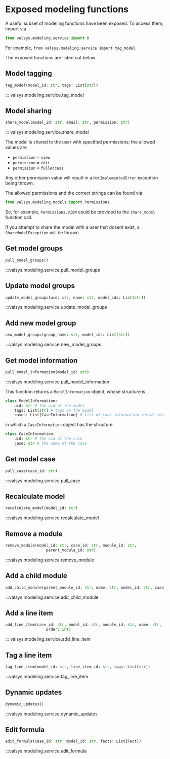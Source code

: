 # Exposed modeling functions
A useful subset of modeling functions have been exposed. To access them, import via
```python linenums="1"
from valsys.modeling.service import X
```
For example, `from valsys.modeling.service import tag_model`.

The exposed functions are listed out below

## Model tagging

```python linenums="1"
tag_model(model_id: str, tags: List[str])
```

::: valsys.modeling.service.tag_model



## Model sharing
```python linenums="1"
share_model(model_id: str, email: str, permission: str)
```
::: valsys.modeling.service.share_model

The model is shared to the user with specified permissions; the allowed values are

* `permission` = `view`
* `permission` = `edit`
* `permission` = `fullAccess`
  
Any other permission value will result in a `NotImplementedError` exception being thrown.

The allowed permissions and the correct strings can be found via
```python linenums="1"
from valsys.modeling.models import Permissions
```
So, for example, `Permissions.VIEW` could be provided to the `share_model` function call.

If you attempt to share the model with a user that dosent exist, a `ShareModelException` will be thrown.

## Get model groups
```python
pull_model_groups()
```
:::valsys.modeling.service.pull_model_groups

## Update model groups
```python
update_model_groups(uid: str, name: str, model_ids: List[str])
```
:::valsys.modeling.service.update_model_groups

## Add new model group
```python
new_model_groups(group_name: str, model_ids: List[str]) 
```
:::valsys.modeling.service.new_model_groups


## Get model information
```python linenums="1"                
pull_model_information(model_id: str)                
```
:::valsys.modeling.service.pull_model_information

This function returns a `ModelInformation` object, whose structure is
```python linenums="1"
class ModelInformation:
    uid: str # the uid of the model
    tags: List[str] # tags on the model
    cases: List[CaseInformation] # list of case information inside the model
```
in which a `CaseInformation` object has the structure
```python linenums="1"
class CaseInformation:
    uid: str # the uid of the case
    case: str # the name of the case
```



## Get model case
```python linenums="1"
pull_case(case_id: str)
```
:::valsys.modeling.service.pull_case

## Recalculate model
```python linenums="1"
recalculate_model(model_id: str)
```
:::valsys.modeling.service.recalculate_model

## Remove a module
```python linenums="1"
remove_module(model_id: str, case_id: str, module_id: str,
                  parent_module_id: str)
```
:::valsys.modeling.service.remove_module


## Add a child module
```python linenums="1"
add_child_module(parent_module_id: str, name: str, model_id: str, case_id: str) 
```
:::valsys.modeling.service.add_child_module


## Add a line item
```python linenums="1"
add_line_item(case_id: str, model_id: str, module_id: str, name: str,
                  order: int)                      
```
::: valsys.modeling.service.add_line_item


## Tag a line item
```python linenums="1"
tag_line_item(model_id: str, line_item_id: str, tags: List[str])                    
```
:::valsys.modeling.service.tag_line_item
## Dynamic updates
```python linenums="1"
dynamic_updates()                      
```
:::valsys.modeling.service.dynamic_updates

## Edit formula
```python linenums="1"
edit_formula(case_id: str, model_id: str, facts: List[Fact])                      
```
:::valsys.modeling.service.edit_formula
